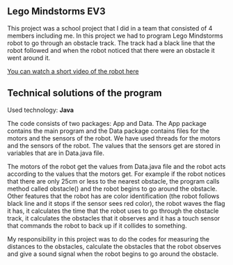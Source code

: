## Lego Mindstorms EV3
This project was a school project that I did in a team that consisted of 4 members including me.
In this project we had to program Lego Mindstorms robot to go through an obstacle track. The track had a black line that the robot followed and when the robot noticed that there were an obstacle it went around it.

[You can watch a short video of the robot here](https://jennilehtonen.github.io/Lego-Mindstorms-EV3/main/video.html)

## Technical solutions of the program
Used technology: **Java**

The code consists of two packages: App and Data. The App package contains the main program and the Data package contains files for the motors and the sensors of the robot.
We have used threads for the motors and the sensors of the robot. The values that the sensors get are stored in variables that are in Data.java file. 

The motors of the robot get the values from Data.java file and the robot acts according to the values that the motors get. For example if the robot notices that there are only 25cm or less to the nearest obstacle, the program calls method called obstacle() and the robot begins to go around the obstacle. Other features that the robot has are color identification (the robot follows black line and it stops if the sensor sees red color), the robot waves the flag it has, it calculates the time that the robot uses to go through the obstacle track, it calculates the obstacles that it observes and it has a touch sensor that commands the robot to back up if it collides to something.

My responsibility in this project was to do the codes for measuring the distances to the obstacles, calculate the obstacles that the robot observes and give a sound signal when the robot begins to go around the obstacle.
